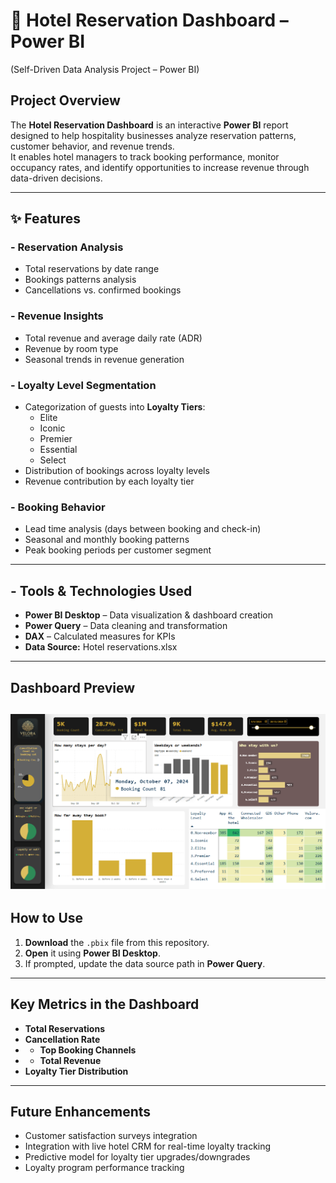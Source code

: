 # 🏨 Hotel Reservation Dashboard – Power BI
(Self-Driven Data Analysis Project – Power BI)

##  Project Overview
The **Hotel Reservation Dashboard** is an interactive **Power BI** report designed to help hospitality businesses analyze reservation patterns, customer behavior, and revenue trends.  
It enables hotel managers to track booking performance, monitor occupancy rates, and identify opportunities to increase revenue through data-driven decisions.

---
## ✨ Features

### - Reservation Analysis
  - Total reservations by date range
  - Bookings patterns analysis
  - Cancellations vs. confirmed bookings
  
### - Revenue Insights
  - Total revenue and average daily rate (ADR)
  - Revenue by room type
  - Seasonal trends in revenue generation

  ### - Loyalty Level Segmentation
- Categorization of guests into **Loyalty Tiers**:
  - Elite
  - Iconic
  - Premier
  - Essential
  - Select
- Distribution of bookings across loyalty levels
- Revenue contribution by each loyalty tier

 ### - Booking Behavior
- Lead time analysis (days between booking and check-in)
- Seasonal and monthly booking patterns
- Peak booking periods per customer segment
---

  ## - Tools & Technologies Used
- **Power BI Desktop** – Data visualization & dashboard creation
- **Power Query** – Data cleaning and transformation
- **DAX** – Calculated measures for KPIs
- **Data Source:** Hotel reservations.xlsx

---

##  Dashboard Preview
![Reservation Overview]( https://github.com/MGHirushiThilakna/Hotel-Reservation-Data-Dashboard/blob/main/Screenshots/Screenshot-Hotel%20reservation.png )
---
##  How to Use
1. **Download** the `.pbix` file from this repository.
2. **Open** it using **Power BI Desktop**.
3. If prompted, update the data source path in **Power Query**.
---
##  Key Metrics in the Dashboard
- **Total Reservations**
- **Cancellation Rate**
- - **Top Booking Channels**
- - **Total Revenue**
- **Loyalty Tier Distribution**
---

##  Future Enhancements
- Customer satisfaction surveys integration
- Integration with live hotel CRM for real-time loyalty tracking
- Predictive model for loyalty tier upgrades/downgrades
- Loyalty program performance tracking
